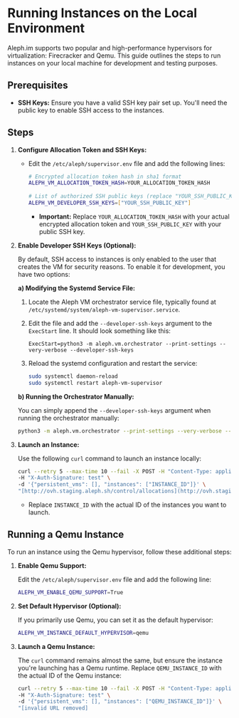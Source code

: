 # Running Instances on the Local Environment

Aleph.im supports two popular and high-performance hypervisors for virtualization: Firecracker and Qemu. This guide outlines the steps to run instances on your local machine for development and testing purposes.

## Prerequisites

- **SSH Keys:** Ensure you have a valid SSH key pair set up. You'll need the public key to enable SSH access to the instances.

## Steps

1. **Configure Allocation Token and SSH Keys:**

    - Edit the `/etc/aleph/supervisor.env` file and add the following lines:

      ```bash
      # Encrypted allocation token hash in sha1 format
      ALEPH_VM_ALLOCATION_TOKEN_HASH=YOUR_ALLOCATION_TOKEN_HASH
 
      # List of authorized SSH public keys (replace "YOUR_SSH_PUBLIC_KEY" with your actual key)
      ALEPH_VM_DEVELOPER_SSH_KEYS=["YOUR_SSH_PUBLIC_KEY"]
      ```

        - **Important:** Replace `YOUR_ALLOCATION_TOKEN_HASH` with your actual encrypted allocation token and `YOUR_SSH_PUBLIC_KEY` with your public SSH key.


2. **Enable Developer SSH Keys (Optional):**

   By default, SSH access to instances is only enabled to the user that creates the VM for security reasons. To enable it for development, you have two options:

   **a) Modifying the Systemd Service File:**

    1. Locate the Aleph VM orchestrator service file, typically found at `/etc/systemd/system/aleph-vm-supervisor.service`.
    2. Edit the file and add the `--developer-ssh-keys` argument to the `ExecStart` line. It should look something like this:

       ```
       ExecStart=python3 -m aleph.vm.orchestrator --print-settings --very-verbose --developer-ssh-keys
       ```

    3. Reload the systemd configuration and restart the service:

       ```bash
       sudo systemctl daemon-reload
       sudo systemctl restart aleph-vm-supervisor
       ```

   **b) Running the Orchestrator Manually:**

   You can simply append the `--developer-ssh-keys` argument when running the orchestrator manually:

     ```bash
     python3 -m aleph.vm.orchestrator --print-settings --very-verbose --developer-ssh-keys
     ```

3. **Launch an Instance:**

   Use the following `curl` command to launch an instance locally:

     ```bash
     curl --retry 5 --max-time 10 --fail -X POST -H "Content-Type: application/json" \
     -H "X-Auth-Signature: test" \
     -d '{"persistent_vms": [], "instances": ["INSTANCE_ID"]}' \
     "[http://ovh.staging.aleph.sh/control/allocations](http://ovh.staging.aleph.sh/control/allocations)"
     ```

    - Replace `INSTANCE_ID` with the actual ID of the instances you want to launch.

## Running a Qemu Instance

To run an instance using the Qemu hypervisor, follow these additional steps:

1. **Enable Qemu Support:**

   Edit the `/etc/aleph/supervisor.env` file and add the following line:

     ```bash
     ALEPH_VM_ENABLE_QEMU_SUPPORT=True
     ```

2. **Set Default Hypervisor (Optional):**

   If you primarily use Qemu, you can set it as the default hypervisor:

     ```bash
     ALEPH_VM_INSTANCE_DEFAULT_HYPERVISOR=qemu
     ```

3. **Launch a Qemu Instance:**

   The `curl` command remains almost the same, but ensure the instance you're launching has a Qemu runtime. Replace `QEMU_INSTANCE_ID` with the actual ID of the Qemu instance:

     ```bash
     curl --retry 5 --max-time 10 --fail -X POST -H "Content-Type: application/json" \
     -H "X-Auth-Signature: test" \
     -d '{"persistent_vms": [], "instances": ["QEMU_INSTANCE_ID"]}' \
     "[invalid URL removed]
